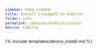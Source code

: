 ```yaml
---
sidebar: home_sidebar
title: Install LineageOS on ks01lte
folder: info
permalink: /devices/ks01lte/install
device: ks01lte
---
```

{% include templates/device_install.md %}
